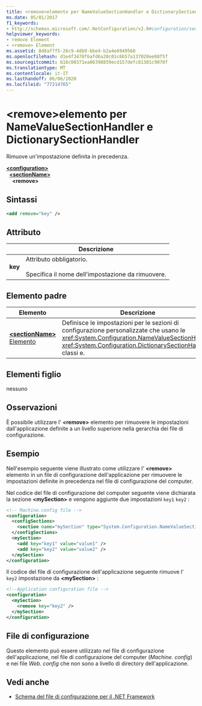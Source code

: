 ```yaml
---
title: <remove>elemento per NameValueSectionHandler e DictionarySectionHandler
ms.date: 05/01/2017
f1_keywords:
- http://schemas.microsoft.com/.NetConfiguration/v2.0#configuration/sectionName/remove
helpviewer_keywords:
- remove Element
- <remove> Element
ms.assetid: 8d8af7f5-26c9-4db9-bbe4-b2a4e6949568
ms.openlocfilehash: d1e4f3478f6afd6a20c01c6b57a137020ee88f5f
ms.sourcegitcommit: b16c00371ea06398859ecd157defc81301c9070f
ms.translationtype: MT
ms.contentlocale: it-IT
ms.lasthandoff: 06/06/2020
ms.locfileid: "77214765"
---
```

# <a name="remove-element-for-namevaluesectionhandler-and-dictionarysectionhandler"></a>\<remove>elemento per NameValueSectionHandler e DictionarySectionHandler

Rimuove un'impostazione definita in precedenza.

[**\<configuration>**](configuration-element.md)\
&nbsp;&nbsp;[**\<sectionName>**](custom-element-2.md)\
&nbsp;&nbsp;&nbsp;&nbsp;**\<remove>**

## <a name="syntax"></a>Sintassi

```xml
<add remove="key" />
```

## <a name="attribute"></a>Attributo

|           | Descrizione |
| --------- | ----------- |
| **key**   | Attributo obbligatorio.<br><br>Specifica il nome dell'impostazione da rimuovere. |

## <a name="parent-element"></a>Elemento padre

| Elemento | Descrizione |
| ------- | ------------|
| [**\<sectionName>** Elemento](custom-element-2.md) | Definisce le impostazioni per le sezioni di configurazione personalizzate che usano le <xref:System.Configuration.NameValueSectionHandler> <xref:System.Configuration.DictionarySectionHandler> classi e. |

## <a name="child-elements"></a>Elementi figlio

nessuno

## <a name="remarks"></a>Osservazioni

È possibile utilizzare l' **\<remove>** elemento per rimuovere le impostazioni dall'applicazione definite a un livello superiore nella gerarchia dei file di configurazione.

## <a name="example"></a>Esempio

Nell'esempio seguente viene illustrato come utilizzare l' **\<remove>** elemento in un file di configurazione dell'applicazione per rimuovere le impostazioni definite in precedenza nel file di configurazione del computer.

Nel codice del file di configurazione del computer seguente viene dichiarata la sezione **\<mySection>** e vengono aggiunte due impostazioni `key1` `key2` :

```xml
<!-- Machine.config file -->
<configuration>
  <configSections>
    <section name="mySection" type="System.Configuration.NameValueSectionHandler,System" />
  </configSections>
  <mySection>
    <add key="key1" value="value1" />
    <add key="key2" value="value2" />
  </mySection>
</configuration>
```

Il codice del file di configurazione dell'applicazione seguente rimuove l' `key2` impostazione da **\<mySection>** :

```xml
<!--Application configuration file -->
<configuration>
  <mySection>
    <remove key="key2" />
  </mySection>
</configuration>
```

## <a name="configuration-file"></a>File di configurazione

Questo elemento può essere utilizzato nel file di configurazione dell'applicazione, nel file di configurazione del computer (*Machine. config*) e nei file *Web. config* che non sono a livello di directory dell'applicazione.

## <a name="see-also"></a>Vedi anche

- [Schema del file di configurazione per il .NET Framework](index.md)
